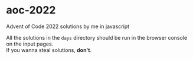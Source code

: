 # aoc-2022
Advent of Code 2022 solutions by me in javascript

All the solutions in the `days` directory should be run in the browser console on the input pages.  
If you wanna steal solutions, **don't**.

